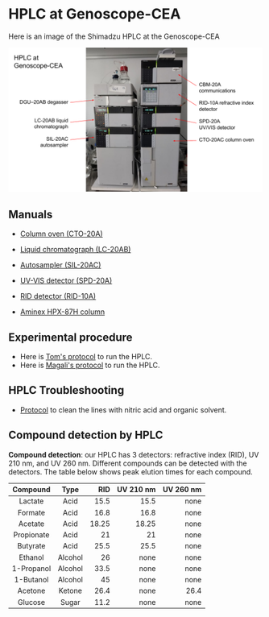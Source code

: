 # HPLC at Genoscope-CEA

Here is an image of the Shimadzu HPLC at the Genoscope-CEA

![](Protocols/2024.03_HPLC.png)

## Manuals

-   [Column oven (CTO-20A)](Manuals/CTO-20A_IM_EN.pdf)
-   [Liquid chromatograph (LC-20AB)](Manuals/LC-20AB_IM_EN.pdf)
-   [Autosampler (SIL-20AC)](Manuals/SIL_20A_IM_VerA_ocr_EN.pdf)
-   [UV-VIS detector (SPD-20A)](Manuals/SPD-20A20AV_IM_EN.pdf)
-   [RID detector (RID-10A)](Manuals/rid10a.pdf)

-   [Aminex HPX-87H column](Manuals/LIT42D.PDF)

## Experimental procedure

-   Here is [Tom's protocol](Protocols/2024.09_protocolHPLC.pdf) to run the HPLC.
-   Here is [Magali's protocol](Protocols/2024.10_protocole_HPLC_MB.docx) to run the HPLC.

## HPLC Troubleshooting

-   [Protocol](Protocols/RID-10A_IM_UsersManual_Rev0.pdf) to clean the lines with nitric acid and organic solvent.


## Compound detection by HPLC

**Compound detection**: our HPLC has 3 detectors: refractive index (RID), UV 210 nm, and UV 260 nm. Different compounds can be detected with the detectors. The table below shows peak elution times for each compound.

| Compound | Type | RID | UV 210 nm | UV 260 nm |
|:----------------:|:----------------:|-----------------:|-----------------:|-----------------:|
| Lactate | Acid | 15.5 | 15.5  | none |
| Formate | Acid | 16.8 | 16.8 | none |
| Acetate | Acid | 18.25 | 18.25 | none |
| Propionate | Acid | 21 | 21  | none |
| Butyrate | Acid | 25.5 | 25.5 | none |
| Ethanol | Alcohol | 26 | none | none |
| 1-Propanol | Alcohol | 33.5 | none | none |
| 1-Butanol | Alcohol | 45 | none | none |
| Acetone | Ketone | 26.4 | none | 26.4 |
| Glucose | Sugar | 11.2 | none | none |
